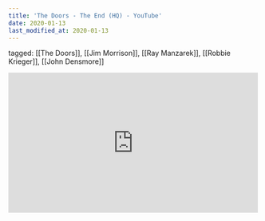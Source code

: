 ```yaml
---
title: 'The Doors - The End (HQ) - YouTube'
date: 2020-01-13
last_modified_at: 2020-01-13
---
```

tagged: [[The Doors]], [[Jim Morrison]], [[Ray Manzarek]], [[Robbie Krieger]], [[John Densmore]]
<iframe allow="accelerometer; autoplay; clipboard-write; encrypted-media; gyroscope; picture-in-picture" allowfullscreen="" frameborder="0" height="281" id="youtube_iframe" src="https://www.youtube.com/embed/eqgXGMAS__M?feature=oembed&amp;enablejsapi=1&amp;origin=https://safe.txmblr.com&amp;wmode=opaque" width="500"></iframe>